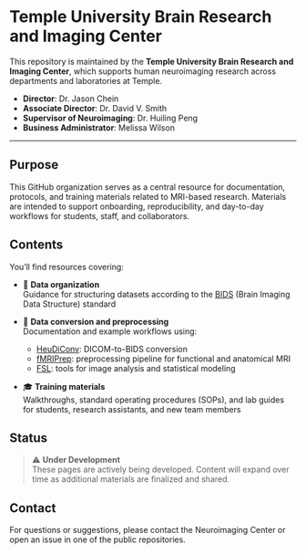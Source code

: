# Temple University Brain Research and Imaging Center

This repository is maintained by the **Temple University Brain Research and Imaging Center**, which supports human neuroimaging research across departments and laboratories at Temple.

- **Director**: Dr. Jason Chein  
- **Associate Director**: Dr. David V. Smith  
- **Supervisor of Neuroimaging**: Dr. Huiling Peng  
- **Business Administrator**: Melissa Wilson  

---

## Purpose

This GitHub organization serves as a central resource for documentation, protocols, and training materials related to MRI-based research. Materials are intended to support onboarding, reproducibility, and day-to-day workflows for students, staff, and collaborators.

## Contents

You’ll find resources covering:

- 🧠 **Data organization**  
  Guidance for structuring datasets according to the [BIDS](https://bids.neuroimaging.io/) (Brain Imaging Data Structure) standard

- 🔄 **Data conversion and preprocessing**  
  Documentation and example workflows using:
  - [HeuDiConv](https://github.com/nipy/heudiconv): DICOM-to-BIDS conversion
  - [fMRIPrep](https://fmriprep.org): preprocessing pipeline for functional and anatomical MRI
  - [FSL](https://fsl.fmrib.ox.ac.uk/fsl/fslwiki/): tools for image analysis and statistical modeling

- 🎓 **Training materials**  
  Walkthroughs, standard operating procedures (SOPs), and lab guides for students, research assistants, and new team members

## Status

> ⚠️ **Under Development**  
> These pages are actively being developed. Content will expand over time as additional materials are finalized and shared.

## Contact

For questions or suggestions, please contact the Neuroimaging Center or open an issue in one of the public repositories.